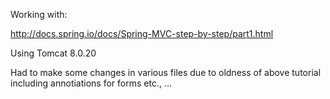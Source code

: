 Working with: 

http://docs.spring.io/docs/Spring-MVC-step-by-step/part1.html

Using Tomcat 8.0.20

Had to make some changes in various files due to oldness of above tutorial including annotiations for forms etc., ...


